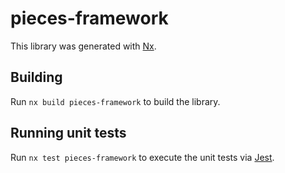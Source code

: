 # pieces-framework

This library was generated with [Nx](https://nx.dev).

## Building

Run `nx build pieces-framework` to build the library.

## Running unit tests

Run `nx test pieces-framework` to execute the unit tests via [Jest](https://jestjs.io).
